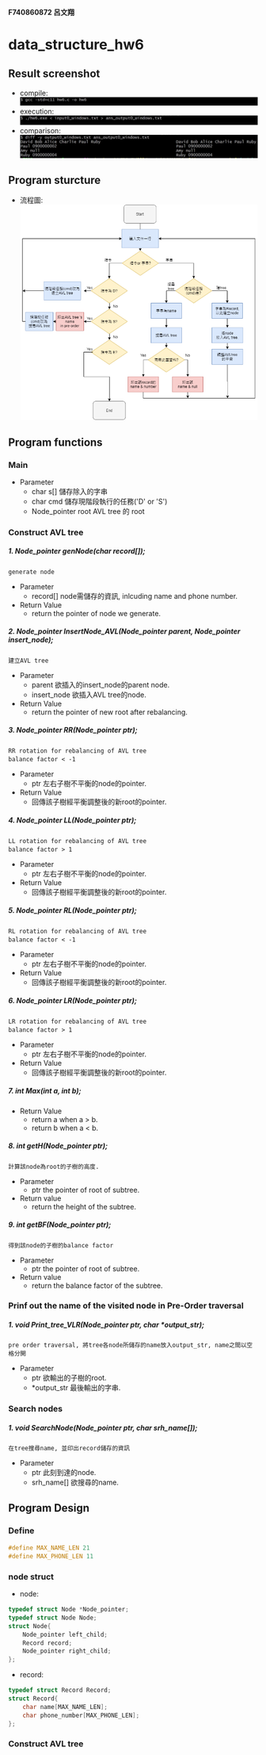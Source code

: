 #### F740860872 呂文翔
# data_structure_hw6
## Result screenshot
* compile:
![image](https://github.com/ShawnLu31/data_structure_hw6/blob/main/pic/compile.JPG)
* execution:
![image](https://github.com/ShawnLu31/data_structure_hw6/blob/main/pic/execution.JPG)
* comparison:
![image](https://github.com/ShawnLu31/data_structure_hw6/blob/main/pic/diff.JPG)
## Program sturcture
* 流程圖:
![image](https://github.com/ShawnLu31/data_structure_hw6/blob/main/pic/structure.png)
## Program functions
### Main
* Parameter
	* char s[]  						儲存除入的字串
	* char cmd  						儲存現階段執行的任務('D' or 'S')
	* Node_pointer root 		AVL tree 的 root
### Construct AVL tree
##### 1. Node_pointer genNode(char record[]);
`generate node`  
* Parameter
	* record[]	node需儲存的資訊, inlcuding name and phone number.
* Return Value
	* return the pointer of node we generate.
##### 2. Node_pointer InsertNode_AVL(Node_pointer parent, Node_pointer insert_node);
`建立AVL tree`
* Parameter
	* parent       欲插入的insert_node的parent node.
	* insert_node  欲插入AVL tree的node.
* Return Value
	* return the pointer of new root after rebalancing.
##### 3. Node_pointer RR(Node_pointer ptr);
`RR rotation for rebalancing of AVL tree `  
`balance factor < -1`
* Parameter
	* ptr   左右子樹不平衡的node的pointer.
* Return Value
	* 回傳該子樹經平衡調整後的新root的pointer.
##### 4. Node_pointer LL(Node_pointer ptr);
`LL rotation for rebalancing of AVL tree `  
`balance factor > 1`
* Parameter
	* ptr   左右子樹不平衡的node的pointer.
* Return Value
	* 回傳該子樹經平衡調整後的新root的pointer.
##### 5. Node_pointer RL(Node_pointer ptr);
`RL rotation for rebalancing of AVL tree `  
`balance factor < -1`
* Parameter
	* ptr   左右子樹不平衡的node的pointer.
* Return Value
	* 回傳該子樹經平衡調整後的新root的pointer.
##### 6. Node_pointer LR(Node_pointer ptr);
`LR rotation for rebalancing of AVL tree `  
`balance factor > 1`
* Parameter
	* ptr   左右子樹不平衡的node的pointer.
* Return Value
	* 回傳該子樹經平衡調整後的新root的pointer.
##### 7. int Max(int a, int b);
* Return Value
	* return a when a > b.
	* return b when a < b.
##### 8. int getH(Node_pointer ptr);
`計算該node為root的子樹的高度.`
* Parameter
	* ptr   the pointer of root of subtree.
* Return value
	* return the height of the subtree.
##### 9. int getBF(Node_pointer ptr);
`得到該node的子樹的balance factor`
* Parameter
	* ptr   the pointer of root of subtree.
* Return value
	* return the balance factor of the subtree.
### Prinf out the name of the visited node in **Pre-Order** traversal
##### 1. void Print_tree_VLR(Node_pointer ptr, char *output_str);
`pre order traversal, 將tree各node所儲存的name放入output_str, name之間以空格分開`
* Parameter
	* ptr          欲輸出的子樹的root.
	* *output_str  最後輸出的字串.
### Search nodes
##### 1. void SearchNode(Node_pointer ptr, char srh_name[]);
`在tree搜尋name, 並印出record儲存的資訊`
* Parameter
	* ptr         此刻到達的node.
	* srh_name[]  欲搜尋的name.
## Program Design
### Define
```c
#define MAX_NAME_LEN 21
#define MAX_PHONE_LEN 11
```
### node struct
* node:
```c
typedef struct Node *Node_pointer;
typedef struct Node Node;
struct Node{
	Node_pointer left_child;
	Record record;
	Node_pointer right_child;
};
```
* record:
```c
typedef struct Record Record;
struct Record{
	char name[MAX_NAME_LEN];
	char phone_number[MAX_PHONE_LEN];
};
```
### Construct AVL tree
